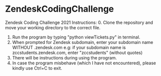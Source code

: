 # ZendeskCodingChallenge
Zendesk Coding Challenge 2021
Instructions: 
0. Clone the repository and move your working directory to the correct file.
1. Run the program by typing "python viewTickets.py" in terminal.
2. When prompted for Zendesk subdomain, enter your subdomain name WITHOUT .zendesk.com
  e.g: if your subdomain name is zccstudents.zendesk.com, enter "zccstudents" (without quotes)
3. There will be instructions during using the program.
4. In case the program misbehave (which I have not encountered), please kindly use Ctrl+C to exit.
